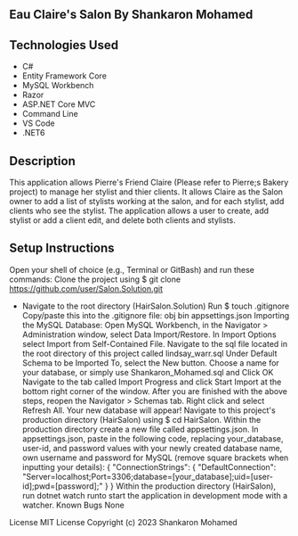 ## Eau Claire's Salon By Shankaron Mohamed

## Technologies Used
- C#
- Entity Framework Core
- MySQL Workbench
- Razor
- ASP.NET Core MVC
- Command Line
- VS Code
- .NET6

## Description

This application allows Pierre's Friend Claire (Please refer to Pierre;s Bakery project) to manage her stylist and thier clients. It allows Claire as the Salon owner to add a list of stylists working at the salon, and for each stylist, add clients who see the stylist. The application allows a user to create, add stylist or add a client edit, and delete both clients and stylists.

## Setup Instructions
Open your shell of choice (e.g., Terminal or GitBash) and run these commands: Clone the project using $ git clone https://github.com/user/Salon.Solution.git
- Navigate to the root directory (HairSalon.Solution)
Run $ touch .gitignore
Copy/paste this into the .gitignore file: obj bin appsettings.json
Importing the MySQL Database:
Open MySQL Workbench, in the Navigator > Administration window, select Data Import/Restore.
In Import Options select Import from Self-Contained File.
Navigate to the sql file located in the root directory of this project called lindsay_warr.sql
Under Default Schema to be Imported To, select the New button.
Choose a name for your database, or simply use Shankaron_Mohamed.sql and Click OK
Navigate to the tab called Import Progress and click Start Import at the bottom right corner of the window.
After you are finished with the above steps, reopen the Navigator > Schemas tab.
Right click and select Refresh All.
Your new database will appear!
Navigate to this project's production directory (HairSalon) using $ cd HairSalon.
Within the production directory create a new file called appsettings.json.
In appsettings.json, paste in the following code, replacing your_database, user-id, and password values with your newly created database name, own username and password for MySQL (remove square brackets when inputting your details): { "ConnectionStrings": { "DefaultConnection": "Server=localhost;Port=3306;database=[your_database];uid=[user-id];pwd=[password];" } } Within the production directory (HairSalon), run dotnet watch runto start the application in development mode with a watcher.
Known Bugs
None

License MIT License Copyright (c) 2023 Shankaron Mohamed